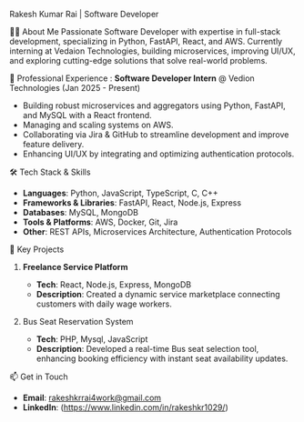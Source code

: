 Rakesh Kumar Rai | Software Developer

👨‍💻 About Me
Passionate Software Developer with expertise in full-stack development, specializing in Python, FastAPI, React, and AWS. Currently interning at Vedaion Technologies, building microservices, improving UI/UX, and exploring cutting-edge solutions that solve real-world problems.

💼 Professional Experience : 
**Software Developer Intern** @ Vedion Technologies (Jan 2025 - Present)
  - Building robust microservices and aggregators using Python, FastAPI, and MySQL with a React frontend.
  - Managing and scaling systems on AWS.
  - Collaborating via Jira & GitHub to streamline development and improve feature delivery.
  - Enhancing UI/UX by integrating and optimizing authentication protocols.

🛠️ Tech Stack & Skills
- **Languages**: Python, JavaScript, TypeScript, C, C++
- **Frameworks & Libraries**: FastAPI, React, Node.js, Express
- **Databases**: MySQL, MongoDB
- **Tools & Platforms**: AWS, Docker, Git, Jira
- **Other**: REST APIs, Microservices Architecture, Authentication Protocols

🔧 Key Projects
1. **Freelance Service Platform**  
   - **Tech**: React, Node.js, Express, MongoDB  
   - **Description**: Created a dynamic service marketplace connecting customers with daily wage workers.

2. Bus Seat Reservation System
   - **Tech**: PHP, Mysql, JavaScript
   - **Description**: Developed a real-time Bus seat selection tool, enhancing booking efficiency with instant seat availability updates.


📫 Get in Touch
- **Email**: [rakeshkrrai4work@gmail.com](mailto:rakeshkmrai.work@gmail.com)
- **LinkedIn**: (https://www.linkedin.com/in/rakeshkr1029/) 
